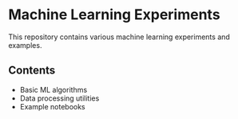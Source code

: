 
# Machine Learning Experiments

This repository contains various machine learning experiments and examples.

## Contents

- Basic ML algorithms
- Data processing utilities
- Example notebooks
